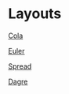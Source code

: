 # Layouts

[Cola](https://physicalpixel.github.io/Cytoscape/Cola/index.html)

[Euler](https://physicalpixel.github.io/Cytoscape/Euler/index.htm)

[Spread](https://physicalpixel.github.io/Cytoscape/Spread/index.htm)

[Dagre](https://physicalpixel.github.io/Cytoscape/Dagre/index.htm)
